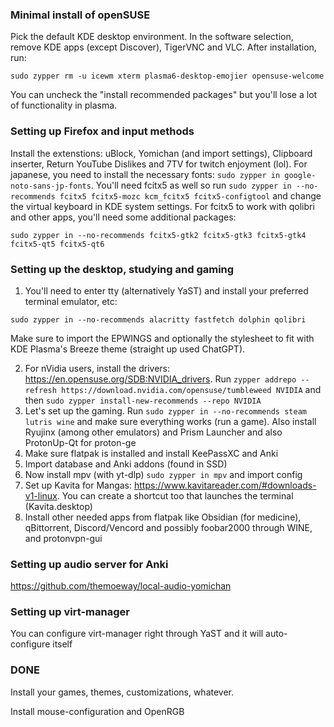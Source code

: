 ### Minimal install of openSUSE ###
Pick the default KDE desktop environment. In the software selection, remove KDE apps (except Discover), TigerVNC and VLC. After installation, run:

`sudo zypper rm -u icewm xterm plasma6-desktop-emojier opensuse-welcome`


 You can uncheck the "install recommended packages" but you'll lose a lot of functionality in plasma.

### Setting up Firefox and input methods ###
Install the extenstions: uBlock, Yomichan (and import settings), Clipboard inserter, Return YouTube Dislikes and 7TV for twitch enjoyment (lol). For japanese, you need to install the necessary fonts: `sudo zypper in google-noto-sans-jp-fonts`. You'll need fcitx5 as well so run `sudo zypper in --no-recommends fcitx5 fcitx5-mozc kcm_fcitx5 fcitx5-configtool` and change the virtual keyboard in KDE system settings. For fcitx5 to work with qolibri and other apps, you'll need some additional packages:

`sudo zypper in --no-recommends fcitx5-gtk2 fcitx5-gtk3 fcitx5-gtk4 fcitx5-qt5 fcitx5-qt6`


### Setting up the desktop, studying and gaming ###
1. You'll need to enter tty (alternatively YaST) and install your preferred terminal emulator, etc:
     
`sudo zypper in --no-recommends alacritty fastfetch dolphin qolibri`

Make sure to import the EPWINGS and optionally the stylesheet to fit with KDE Plasma's Breeze theme (straight up used ChatGPT).

2. For nVidia users, install the drivers: https://en.opensuse.org/SDB:NVIDIA_drivers. Run `zypper addrepo --refresh https://download.nvidia.com/opensuse/tumbleweed NVIDIA` and then `sudo zypper install-new-recommends --repo NVIDIA`
3. Let's set up the gaming. Run `sudo zypper in --no-recommends steam lutris wine` and make sure everything works (run a game). Also install Ryujinx (among other emulators) and Prism Launcher and also ProtonUp-Qt for proton-ge
4. Make sure flatpak is installed and install KeePassXC and Anki
5. Import database and Anki addons (found in SSD)
7. Now install mpv (with yt-dlp) `sudo zypper in mpv` and import config
8. Set up Kavita for Mangas: https://www.kavitareader.com/#downloads-v1-linux. You can create a shortcut too that launches the terminal (Kavita.desktop)
9. Install other needed apps from flatpak like Obsidian (for medicine), qBittorrent, Discord/Vencord and possibly foobar2000 through WINE, and protonvpn-gui

  
 
### Setting up audio server for Anki ###
https://github.com/themoeway/local-audio-yomichan

 
 
### Setting up virt-manager ###
You can configure virt-manager right through YaST and it will auto-configure itself

 
 
### DONE
Install your games, themes, customizations, whatever. 

Install mouse-configuration and OpenRGB
